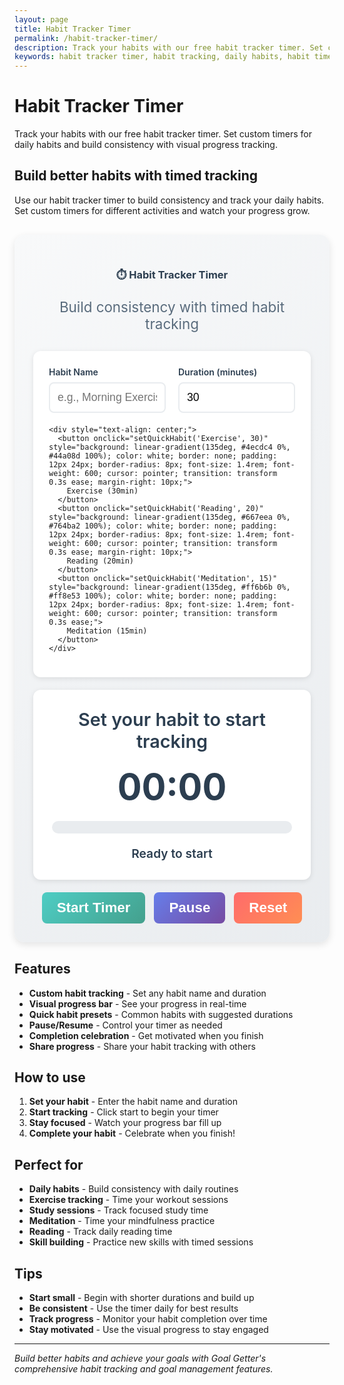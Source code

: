 ```yaml
---
layout: page
title: Habit Tracker Timer
permalink: /habit-tracker-timer/
description: Track your habits with our free habit tracker timer. Set custom timers for daily habits and build consistency with visual progress tracking.
keywords: habit tracker timer, habit tracking, daily habits, habit timer, habit building, consistency tracker
---
```


# Habit Tracker Timer

Track your habits with our free habit tracker timer. Set custom timers for daily habits and build consistency with visual progress tracking.

## Build better habits with timed tracking

Use our habit tracker timer to build consistency and track your daily habits. Set custom timers for different activities and watch your progress grow.

<div class="calculator-container" style="background: linear-gradient(135deg, #f8f9fa 0%, #e9ecef 100%); padding: 30px; border-radius: 16px; margin: 30px 0; box-shadow: 0 4px 12px rgba(0,0,0,0.1);">
  <div class="calculator-header" style="text-align: center; margin-bottom: 30px;">
    <h3 style="color: #2c3e50; margin-bottom: 10px;">⏱️ Habit Tracker Timer</h3>
    <p style="color: #5a6c7d; font-size: 1.4rem;">Build consistency with timed habit tracking</p>
  </div>
  
  <div class="calculator-inputs" style="background: white; padding: 25px; border-radius: 12px; box-shadow: 0 2px 8px rgba(0,0,0,0.1); margin-bottom: 20px;">
    <div style="display: grid; grid-template-columns: 1fr 1fr; gap: 20px; margin-bottom: 20px;">
      <div>
        <label for="habitName" style="display: block; font-weight: 600; color: #2c3e50; margin-bottom: 8px;">Habit Name</label>
        <input type="text" id="habitName" placeholder="e.g., Morning Exercise" style="width: 100%; padding: 12px; border: 2px solid #e9ecef; border-radius: 8px; font-size: 1.1rem; transition: border-color 0.3s ease;" onchange="updateHabitDisplay()">
      </div>
      <div>
        <label for="habitDuration" style="display: block; font-weight: 600; color: #2c3e50; margin-bottom: 8px;">Duration (minutes)</label>
        <input type="number" id="habitDuration" min="1" max="1440" value="30" style="width: 100%; padding: 12px; border: 2px solid #e9ecef; border-radius: 8px; font-size: 1.1rem; transition: border-color 0.3s ease;" onchange="updateHabitDisplay()">
      </div>
    </div>
    
    <div style="text-align: center;">
      <button onclick="setQuickHabit('Exercise', 30)" style="background: linear-gradient(135deg, #4ecdc4 0%, #44a08d 100%); color: white; border: none; padding: 12px 24px; border-radius: 8px; font-size: 1.4rem; font-weight: 600; cursor: pointer; transition: transform 0.3s ease; margin-right: 10px;">
        Exercise (30min)
      </button>
      <button onclick="setQuickHabit('Reading', 20)" style="background: linear-gradient(135deg, #667eea 0%, #764ba2 100%); color: white; border: none; padding: 12px 24px; border-radius: 8px; font-size: 1.4rem; font-weight: 600; cursor: pointer; transition: transform 0.3s ease; margin-right: 10px;">
        Reading (20min)
      </button>
      <button onclick="setQuickHabit('Meditation', 15)" style="background: linear-gradient(135deg, #ff6b6b 0%, #ff8e53 100%); color: white; border: none; padding: 12px 24px; border-radius: 8px; font-size: 1.4rem; font-weight: 600; cursor: pointer; transition: transform 0.3s ease;">
        Meditation (15min)
      </button>
    </div>
  </div>
  
  <div class="timer-display" style="text-align: center; padding: 30px; background: white; border-radius: 12px; box-shadow: 0 2px 8px rgba(0,0,0,0.1); margin-bottom: 20px;">
    <div id="habitDisplay" style="font-size: 1.8rem; font-weight: 600; color: #2c3e50; margin-bottom: 20px;">
      Set your habit to start tracking
    </div>
    <div id="timerDisplay" style="font-size: 3.6rem; font-weight: 700; color: #2c3e50; margin-bottom: 20px;">
      00:00
    </div>
    <div id="progressBar" style="background: #e9ecef; border-radius: 10px; height: 20px; margin-bottom: 20px; overflow: hidden;">
      <div id="progressFill" style="background: linear-gradient(135deg, #667eea 0%, #764ba2 100%); height: 100%; width: 0%; transition: width 0.3s ease;"></div>
    </div>
    <div id="progressText" style="font-size: 1.2rem; font-weight: 600; color: #2c3e50;">
      Ready to start
    </div>
  </div>
  
  <div class="calculator-actions" style="text-align: center;">
    <button onclick="startTimer()" id="startBtn" style="background: linear-gradient(135deg, #4ecdc4 0%, #44a08d 100%); color: white; border: none; padding: 12px 24px; border-radius: 8px; font-size: 1.4rem; font-weight: 600; cursor: pointer; margin-right: 10px;">
      Start Timer
    </button>
    <button onclick="pauseTimer()" id="pauseBtn" style="background: linear-gradient(135deg, #667eea 0%, #764ba2 100%); color: white; border: none; padding: 12px 24px; border-radius: 8px; font-size: 1.4rem; font-weight: 600; cursor: pointer; margin-right: 10px;">
      Pause
    </button>
    <button onclick="resetTimer()" style="background: linear-gradient(135deg, #ff6b6b 0%, #ff8e53 100%); color: white; border: none; padding: 12px 24px; border-radius: 8px; font-size: 1.4rem; font-weight: 600; cursor: pointer;">
      Reset
    </button>
  </div>
</div>

<script>
let timerInterval;
let isRunning = false;
let isPaused = false;
let timeRemaining = 0;
let totalTime = 0;

function updateHabitDisplay() {
  const habitName = document.getElementById('habitName').value || 'Your Habit';
  const duration = document.getElementById('habitDuration').value || 30;
  document.getElementById('habitDisplay').innerHTML = `Tracking: <strong>${habitName}</strong> (${duration} minutes)`;
}

function setQuickHabit(name, duration) {
  document.getElementById('habitName').value = name;
  document.getElementById('habitDuration').value = duration;
  updateHabitDisplay();
  resetTimer();
}

function startTimer() {
  if (isRunning && !isPaused) return;
  
  const duration = parseInt(document.getElementById('habitDuration').value) || 30;
  
  if (!isPaused) {
    totalTime = duration * 60; // Convert to seconds
    timeRemaining = totalTime;
  }
  
  isRunning = true;
  isPaused = false;
  
  document.getElementById('startBtn').textContent = 'Running...';
  document.getElementById('startBtn').disabled = true;
  document.getElementById('pauseBtn').disabled = false;
  
  timerInterval = setInterval(updateTimer, 1000);
  updateTimer();
}

function pauseTimer() {
  if (!isRunning) return;
  
  isPaused = !isPaused;
  
  if (isPaused) {
    clearInterval(timerInterval);
    document.getElementById('pauseBtn').textContent = 'Resume';
    document.getElementById('startBtn').textContent = 'Resume';
    document.getElementById('startBtn').disabled = false;
  } else {
    timerInterval = setInterval(updateTimer, 1000);
    document.getElementById('pauseBtn').textContent = 'Pause';
    document.getElementById('startBtn').textContent = 'Running...';
    document.getElementById('startBtn').disabled = true;
  }
}

function resetTimer() {
  clearInterval(timerInterval);
  isRunning = false;
  isPaused = false;
  timeRemaining = 0;
  totalTime = 0;
  
  document.getElementById('timerDisplay').textContent = '00:00';
  document.getElementById('progressFill').style.width = '0%';
  document.getElementById('progressText').textContent = 'Ready to start';
  document.getElementById('startBtn').textContent = 'Start Timer';
  document.getElementById('startBtn').disabled = false;
  document.getElementById('pauseBtn').textContent = 'Pause';
  document.getElementById('pauseBtn').disabled = true;
}

function updateTimer() {
  if (timeRemaining <= 0) {
    // Timer completed
    clearInterval(timerInterval);
    isRunning = false;
    isPaused = false;
    
    document.getElementById('timerDisplay').textContent = '00:00';
    document.getElementById('progressFill').style.width = '100%';
    document.getElementById('progressText').innerHTML = '🎉 <strong>Habit completed!</strong>';
    document.getElementById('startBtn').textContent = 'Start Timer';
    document.getElementById('startBtn').disabled = false;
    document.getElementById('pauseBtn').disabled = true;
    
    // Show completion message
    alert('Great job! You completed your habit session!');
    return;
  }
  
  const minutes = Math.floor(timeRemaining / 60);
  const seconds = timeRemaining % 60;
  const displayTime = `${minutes.toString().padStart(2, '0')}:${seconds.toString().padStart(2, '0')}`;
  
  document.getElementById('timerDisplay').textContent = displayTime;
  
  // Update progress
  const progress = ((totalTime - timeRemaining) / totalTime) * 100;
  document.getElementById('progressFill').style.width = `${progress}%`;
  document.getElementById('progressText').textContent = `${Math.round(progress)}% complete`;
  
  timeRemaining--;
}

function shareProgress() {
  const habitName = document.getElementById('habitName').value || 'My Habit';
  const duration = document.getElementById('habitDuration').value || 30;
  
  const shareText = `I'm tracking my "${habitName}" habit for ${duration} minutes! Join me in building better habits: ${window.location.href}`;
  
  if (navigator.share) {
    navigator.share({
      title: 'Habit Tracker Timer',
      text: shareText,
      url: window.location.href
    });
  } else {
    navigator.clipboard.writeText(shareText).then(() => {
      alert('Progress shared to clipboard!');
    });
  }
}

// Initialize
document.addEventListener('DOMContentLoaded', function() {
  updateHabitDisplay();
  document.getElementById('pauseBtn').disabled = true;
});
</script>

## Features

- **Custom habit tracking** - Set any habit name and duration
- **Visual progress bar** - See your progress in real-time
- **Quick habit presets** - Common habits with suggested durations
- **Pause/Resume** - Control your timer as needed
- **Completion celebration** - Get motivated when you finish
- **Share progress** - Share your habit tracking with others

## How to use

1. **Set your habit** - Enter the habit name and duration
2. **Start tracking** - Click start to begin your timer
3. **Stay focused** - Watch your progress bar fill up
4. **Complete your habit** - Celebrate when you finish!

## Perfect for

- **Daily habits** - Build consistency with daily routines
- **Exercise tracking** - Time your workout sessions
- **Study sessions** - Track focused study time
- **Meditation** - Time your mindfulness practice
- **Reading** - Track daily reading time
- **Skill building** - Practice new skills with timed sessions

## Tips

- **Start small** - Begin with shorter durations and build up
- **Be consistent** - Use the timer daily for best results
- **Track progress** - Monitor your habit completion over time
- **Stay motivated** - Use the visual progress to stay engaged

---

*Build better habits and achieve your goals with Goal Getter's comprehensive habit tracking and goal management features.*
